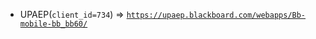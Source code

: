 - UPAEP(`client_id=734`) => [`https://upaep.blackboard.com/webapps/Bb-mobile-bb_bb60/`](https://upaep.blackboard.com/webapps/Bb-mobile-bb_bb60/)
